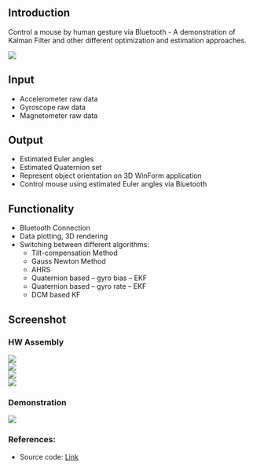 
## Introduction
Control a mouse by human gesture via Bluetooth - A demonstration of Kalman Filter and other different optimization and estimation approaches.

<div>
    <img src="assets/db/img/blogs/Freelance_25.jpg" class="blog-image" />
</div>

## Input
* Accelerometer raw data
* Gyroscope raw data
* Magnetometer raw data

## Output
* Estimated Euler angles
* Estimated Quaternion set
* Represent object orientation on 3D WinForm application
* Control mouse using estimated Euler angles via Bluetooth

## Functionality
* Bluetooth Connection
* Data plotting, 3D rendering
* Switching between different algorithms:
  - Tilt-compensation Method  
  - Gauss Newton Method 
  - AHRS
  - Quaternion based – gyro bias – EKF 
  - Quaternion based – gyro rate – EKF
  - DCM based KF 

## Screenshot

### HW Assembly  

<div>
    <img src="assets/db/img/blogs/Freelance_20.jpg" class="blog-image" />
</div>
<div>
    <img src="assets/db/img/blogs/Freelance_21.jpg" class="blog-image" />
</div>
<div>
    <img src="assets/db/img/blogs/Freelance_22.jpg" class="blog-image" />
</div>
<div>
    <img src="assets/db/img/blogs/Freelance_23.jpg" class="blog-image" />
</div>

### Demonstration  
<div>
    <img src="assets/db/img/blogs/Freelance_24.jpg" class="blog-image" />
</div>


### References:
 * Source code: [Link](https://github.com/jimmyvo2410/SenseIMU) 

